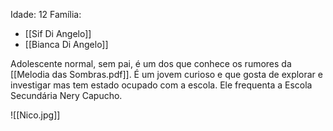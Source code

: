 Idade: 12 
Família:
 - [[Sif Di Angelo]]
 - [[Bianca Di Angelo]]

Adolescente normal, sem pai, é um dos que conhece os rumores da [[Melodia das Sombras.pdf]]. 
É um jovem curioso e que gosta de explorar e investigar mas tem estado ocupado com a escola.
Ele frequenta a Escola Secundária Nery Capucho.

![[Nico.jpg]]